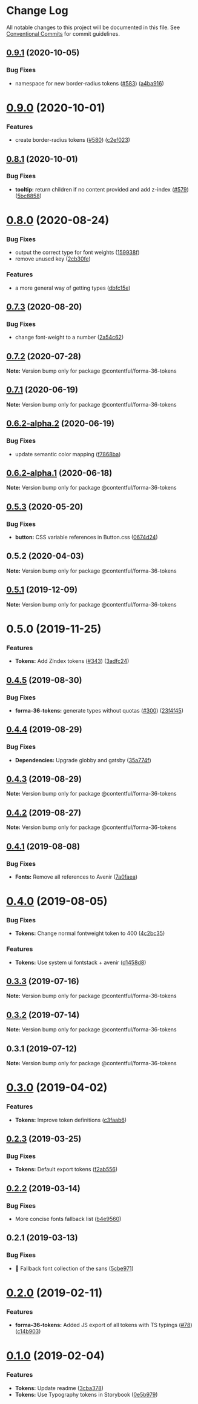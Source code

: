 # Change Log

All notable changes to this project will be documented in this file.
See [Conventional Commits](https://conventionalcommits.org) for commit guidelines.

## [0.9.1](https://github.com/contentful/forma-36/compare/@contentful/forma-36-tokens@0.9.0...@contentful/forma-36-tokens@0.9.1) (2020-10-05)


### Bug Fixes

* namespace for new border-radius tokens ([#583](https://github.com/contentful/forma-36/issues/583)) ([a4ba916](https://github.com/contentful/forma-36/commit/a4ba916bd976d246872fc887ff775e1c4fab158d))





# [0.9.0](https://github.com/contentful/forma-36/compare/@contentful/forma-36-tokens@0.8.1...@contentful/forma-36-tokens@0.9.0) (2020-10-01)


### Features

* create border-radius tokens ([#580](https://github.com/contentful/forma-36/issues/580)) ([c2ef023](https://github.com/contentful/forma-36/commit/c2ef02360712c7d45d2064c79e8fe7fe0a412053))





## [0.8.1](https://github.com/contentful/forma-36/compare/@contentful/forma-36-tokens@0.8.0...@contentful/forma-36-tokens@0.8.1) (2020-10-01)


### Bug Fixes

* **tooltip:** return children if no content provided and add z-index ([#579](https://github.com/contentful/forma-36/issues/579)) ([5bc8858](https://github.com/contentful/forma-36/commit/5bc8858de8b8132f8845e8e9ed0650de848088e7))





# [0.8.0](https://github.com/contentful/forma-36/compare/@contentful/forma-36-tokens@0.7.3...@contentful/forma-36-tokens@0.8.0) (2020-08-24)


### Bug Fixes

* output the correct type for font weights ([159938f](https://github.com/contentful/forma-36/commit/159938ff87e0f792788f7447bef49a52d49feb8a))
* remove unused key ([2cb30fe](https://github.com/contentful/forma-36/commit/2cb30fe8b4a3f332483b64a67164a2463e044f67))


### Features

* a more general way of getting types ([dbfc15e](https://github.com/contentful/forma-36/commit/dbfc15ea4d6f7b525ef67706ffe9212b712ba9a2))





## [0.7.3](https://github.com/contentful/forma-36/compare/@contentful/forma-36-tokens@0.7.2...@contentful/forma-36-tokens@0.7.3) (2020-08-20)


### Bug Fixes

* change font-weight to a number ([2a54c62](https://github.com/contentful/forma-36/commit/2a54c625eb837fde0b951fbefc68d8161908196a))





## [0.7.2](https://github.com/contentful/forma-36/compare/@contentful/forma-36-tokens@0.7.1...@contentful/forma-36-tokens@0.7.2) (2020-07-28)

**Note:** Version bump only for package @contentful/forma-36-tokens





## [0.7.1](https://github.com/contentful/forma-36/compare/@contentful/forma-36-tokens@0.7.0...@contentful/forma-36-tokens@0.7.1) (2020-06-19)

**Note:** Version bump only for package @contentful/forma-36-tokens





## [0.6.2-alpha.2](https://github.com/contentful/forma-36/compare/@contentful/forma-36-tokens@0.6.2-alpha.1...@contentful/forma-36-tokens@0.6.2-alpha.2) (2020-06-19)


### Bug Fixes

* update semantic color mapping ([f7868ba](https://github.com/contentful/forma-36/commit/f7868ba62aa86dd5868c359d2fe0221bbdf5b671))





## [0.6.2-alpha.1](https://github.com/contentful/forma-36/compare/@contentful/forma-36-tokens@0.6.2-alpha.0...@contentful/forma-36-tokens@0.6.2-alpha.1) (2020-06-18)

**Note:** Version bump only for package @contentful/forma-36-tokens





## [0.5.3](https://github.com/contentful/forma-36/compare/@contentful/forma-36-tokens@0.5.2...@contentful/forma-36-tokens@0.5.3) (2020-05-20)


### Bug Fixes

* **button:** CSS variable references in Button.css ([0674d24](https://github.com/contentful/forma-36/commit/0674d244ebb7492ddcb670fe602792acfbb23505))





## 0.5.2 (2020-04-03)

**Note:** Version bump only for package @contentful/forma-36-tokens





## [0.5.1](https://github.com/contentful/forma-36/compare/@contentful/forma-36-tokens@0.5.0...@contentful/forma-36-tokens@0.5.1) (2019-12-09)

**Note:** Version bump only for package @contentful/forma-36-tokens





# 0.5.0 (2019-11-25)


### Features

* **Tokens:** Add ZIndex tokens ([#343](https://github.com/contentful/forma-36/issues/343)) ([3adfc24](https://github.com/contentful/forma-36/commit/3adfc24))





## [0.4.5](https://github.com/contentful/forma-36/compare/@contentful/forma-36-tokens@0.4.4...@contentful/forma-36-tokens@0.4.5) (2019-08-30)


### Bug Fixes

* **forma-36-tokens:** generate types without quotas ([#300](https://github.com/contentful/forma-36/issues/300)) ([23f4f45](https://github.com/contentful/forma-36/commit/23f4f45))





## [0.4.4](https://github.com/contentful/forma-36/compare/@contentful/forma-36-tokens@0.4.3...@contentful/forma-36-tokens@0.4.4) (2019-08-29)


### Bug Fixes

* **Dependencies:** Upgrade globby and gatsby ([35a774f](https://github.com/contentful/forma-36/commit/35a774f))





## [0.4.3](https://github.com/contentful/forma-36/compare/@contentful/forma-36-tokens@0.4.2...@contentful/forma-36-tokens@0.4.3) (2019-08-29)

**Note:** Version bump only for package @contentful/forma-36-tokens





## [0.4.2](https://github.com/contentful/forma-36/compare/@contentful/forma-36-tokens@0.4.1...@contentful/forma-36-tokens@0.4.2) (2019-08-27)

**Note:** Version bump only for package @contentful/forma-36-tokens





## [0.4.1](https://github.com/contentful/forma-36/compare/@contentful/forma-36-tokens@0.4.0...@contentful/forma-36-tokens@0.4.1) (2019-08-08)


### Bug Fixes

* **Fonts:** Remove all references to Avenir ([7a0faea](https://github.com/contentful/forma-36/commit/7a0faea))





# [0.4.0](https://github.com/contentful/forma-36/compare/@contentful/forma-36-tokens@0.3.3...@contentful/forma-36-tokens@0.4.0) (2019-08-05)


### Bug Fixes

* **Tokens:** Change normal fontweight token to 400 ([4c2bc35](https://github.com/contentful/forma-36/commit/4c2bc35))


### Features

* **Tokens:** Use system ui fontstack + avenir ([d1458d8](https://github.com/contentful/forma-36/commit/d1458d8))





## [0.3.3](https://github.com/contentful/forma-36/compare/@contentful/forma-36-tokens@0.3.2...@contentful/forma-36-tokens@0.3.3) (2019-07-16)

**Note:** Version bump only for package @contentful/forma-36-tokens





## [0.3.2](https://github.com/contentful/forma-36/compare/@contentful/forma-36-tokens@0.3.1...@contentful/forma-36-tokens@0.3.2) (2019-07-14)

**Note:** Version bump only for package @contentful/forma-36-tokens





## 0.3.1 (2019-07-12)

**Note:** Version bump only for package @contentful/forma-36-tokens





# [0.3.0](https://github.com/contentful/forma-36/compare/@contentful/forma-36-tokens@0.2.3...@contentful/forma-36-tokens@0.3.0) (2019-04-02)


### Features

* **Tokens:** Improve token definitions ([c3faab6](https://github.com/contentful/forma-36/commit/c3faab6))





## [0.2.3](https://github.com/contentful/forma-36/compare/@contentful/forma-36-tokens@0.2.2...@contentful/forma-36-tokens@0.2.3) (2019-03-25)


### Bug Fixes

* **Tokens:** Default export tokens ([f2ab556](https://github.com/contentful/forma-36/commit/f2ab556))





## [0.2.2](https://github.com/contentful/forma-36/compare/@contentful/forma-36-tokens@0.2.1...@contentful/forma-36-tokens@0.2.2) (2019-03-14)


### Bug Fixes

* More concise fonts fallback list ([b4e9560](https://github.com/contentful/forma-36/commit/b4e9560))





## 0.2.1 (2019-03-13)


### Bug Fixes

* 🐛 Fallback font collection of the sans ([5cbe971](https://github.com/contentful/forma-36/commit/5cbe971))





# [0.2.0](https://github.com/contentful/forma-36/compare/@contentful/forma-36-tokens@0.1.0...@contentful/forma-36-tokens@0.2.0) (2019-02-11)


### Features

* **forma-36-tokens:** Added JS export of all tokens with TS typings ([#78](https://github.com/contentful/forma-36/issues/78)) ([c14b903](https://github.com/contentful/forma-36/commit/c14b903))





# [0.1.0](https://github.com/contentful/forma-36/compare/@contentful/forma-36-tokens@0.0.6...@contentful/forma-36-tokens@0.1.0) (2019-02-04)


### Features

* **Tokens:** Update readme ([3cba378](https://github.com/contentful/forma-36/commit/3cba378))
* **Tokens:** Use Typography tokens in  Storybook ([0e5b979](https://github.com/contentful/forma-36/commit/0e5b979))
